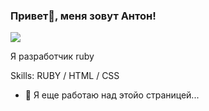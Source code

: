 ### Привет👋, меня зовут Антон!
![](https://user-images.githubusercontent.com/74038190/225813708-98b745f2-7d22-48cf-9150-083f1b00d6c9.gif)

Я разработчик ruby

Skills: RUBY / HTML / CSS

- 🔭 Я еще работаю над этойо страницей... 

